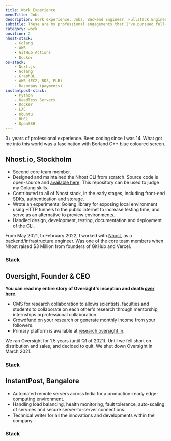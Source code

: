 ```yaml
---
title: Work Experience
menuTitle: Jobs
description: Work experience. Jobs. Backend Engineer. Fullstack Engineer. Golang Engineer. Golang, GraphQL & NuxtJS.
subtitle: These are my professional engagements that I've pursued full-time.
category: work
position: 2
nhost-stack:
    - Golang 
    - AWS 
    - GitHub Actions 
    - Docker
os-stack:
    - Nuxt.js
    - Golang
    - GraphQL
    - AWS (EC2, RDS, ELB)
    - Razorpay (payments)
instantpost-stack:
    - Python
    - Headless Servers
    - Docker
    - LXC
    - Ubuntu
    - RHEL
    - OpenSSH
---
```


<alert type="success">
3+ years of professional experience. Been coding since I was 14. What got me into this world was a fascination with Borland C++ blue coloured screen.
</alert>

## Nhost.io, Stockholm

- Second core team member.
- Designed and maintained the Nhost CLI from scratch. Source code is open-source and [available here](https://github.com/nhost/cli). This repository can be used to judge my Golang skills.
- Contributed to all of Nhost stack, in the early stages, including front-end SDKs, authentication and storage.
- Wrote an experimental Golang library for exposing local environment using HTTP tunnels to the public internet to increase testing time, and serve as an alternative to preview environments.
- Handled design, development, testing, documentation and deployment of the CLI.

<alert type="info">

From May 2021, to February 2022, I worked with [Nhost](https://nhost.io/), as a backend/infrastructure engineer. Was one of the core team members when Nhost raised $3 Million from founders of GitHub and Vercel.

</alert>

### Stack

<list :items="nhost-stack"></list>

## Oversight, Founder & CEO

<b>

You can read my entire story of Oversight's inception and death [over here](/oversight).

</b>

- CMS for research collaboration to allows scientists, faculties and students to collaborate on each other's research through mentorship, internships orprofessional collaboration.
- Crowdfund on your research or generate monthly income from your followers.
- Primary platform is available at [research.oversight.in](https://research.oversight.in).

<alert type="info">

We ran Oversight for 1.5 years (until Q1 of 2021). Until we fell short on distribution and sales, and decided to quit. We shut down Oversight in March 2021.

</alert>

### Stack

<list :items="os-stack"></list>

## InstantPost, Bangalore

- Automated remote servers across India for a production-ready edge-computing environment. 
- Handling load balancing, health monitoring, fault tolerance, auto-scaling of services and secure server-to-server connections.
- Technical writer for all the innovations and developments within the company.

### Stack

<list :items="instantpost-stack"></list>

